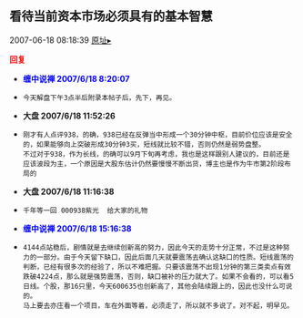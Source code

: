 ## 看待当前资本市场必须具有的基本智慧
2007-06-18 08:18:39
[原址▸](http://www.fxgan.com/chan_time/2007_01_06/562.htm)





**<font color='red'>回复</font>**


- **<font color='blue'>缠中说禅 2007/6/18 8:20:07</font>**
- ```
  今天解盘下午3点半后附录本帖子后，先下，再见。
  ```
- **大盘 2007/6/18 11:52:26**
- ```
  刚才有人点评938，的确，938已经在反弹当中形成一个30分钟中枢，目前价位应该是安全的，如果能够向上突破形成30分钟3买，短线就比较不错，否则仍然是弱势盘整。
  不过对于938，作为长线，的确可以9月下旬再考虑，我也是这样跟别人建议的，目前还是应该波段为主，一个原因是大股东估计仍然要慢慢不断出货，博主也是作为牛市第2阶段布局的
  ```
- **大盘 2007/6/18 11:16:38**
- ```
  千年等一回 000938紫光  给大家的礼物 
  ```
- **<font color='blue'>缠中说禅 2007/6/18 15:16:38</font>**
- ```
  4144点站稳后，剧情就是去继续创新高的努力，因此今天的走势十分正常，不过是这种努力的一部分。由于今天留下缺口，因此后面几天就要震荡去确认这缺口的性质。短线震荡的判断，已经有很多次的经验了，所以不难把握。只要该震荡不出现1分钟的第三类卖点有效跌破4224点，那么就是强势震荡，否则，缺口被补的压力就大了。如果不会看的，可以看5日线。个股，那16只里，今天600635也创新高了，其他会陆续跟上的，因此也没什么可说的。
  马上要去亦庄看一个项目，车在外面等着，必须走了，所以就不多说了。对不起，明早见。
  ```
